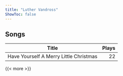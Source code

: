 ```yaml
---
title: "Luther Vandross"
ShowToc: false
---
```


## Songs
Title | Plays 
----- | -----: 
Have Yourself A Merry Little Christmas | 22

{{< more >}}